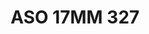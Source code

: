 ---
title: ASO 17MM 327
date: 
draft: false

# descripcion
description : Anillo de plata 925.

materials: Plata 1042

color: 

dimensions: 17mm diámetro

code: 05-23-1716

type: "Anillos"

categories: []

price: $3.640,00

price_eftvo: $3.090,00

# Images
# first image will be shown in the product page
images:
  # - image: "images/path_to_image"
  # La ubicacion de las imagenes es imagenes/Anillos/Anillos.Solo Plata/05-23-1716-aso-17mm-327
  - image: "./images/anillos/solo_plata/05-23-1716-aso-17mm-327.JPG"
---